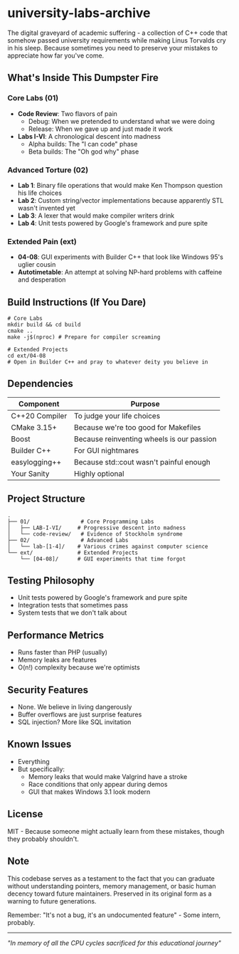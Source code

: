 # university-labs-archive

The digital graveyard of academic suffering - a collection of C++ code that somehow passed university requirements while making Linus Torvalds cry in his sleep. Because sometimes you need to preserve your mistakes to appreciate how far you've come.

## What's Inside This Dumpster Fire

### Core Labs (01)
- **Code Review**: Two flavors of pain
  - Debug: When we pretended to understand what we were doing
  - Release: When we gave up and just made it work
- **Labs I-VI**: A chronological descent into madness
  - Alpha builds: The "I can code" phase
  - Beta builds: The "Oh god why" phase

### Advanced Torture (02)
- **Lab 1**: Binary file operations that would make Ken Thompson question his life choices
- **Lab 2**: Custom string/vector implementations because apparently STL wasn't invented yet
- **Lab 3**: A lexer that would make compiler writers drink
- **Lab 4**: Unit tests powered by Google's framework and pure spite

### Extended Pain (ext)
- **04-08**: GUI experiments with Builder C++ that look like Windows 95's uglier cousin
- **Autotimetable**: An attempt at solving NP-hard problems with caffeine and desperation

## Build Instructions (If You Dare)

```
# Core Labs
mkdir build && cd build
cmake ..
make -j$(nproc) # Prepare for compiler screaming

# Extended Projects
cd ext/04-08
# Open in Builder C++ and pray to whatever deity you believe in
```

## Dependencies

| Component | Purpose |
|-----------|----------|
| C++20 Compiler | To judge your life choices |
| CMake 3.15+ | Because we're too good for Makefiles |
| Boost | Because reinventing wheels is our passion |
| Builder C++ | For GUI nightmares |
| easylogging++ | Because std::cout wasn't painful enough |
| Your Sanity | Highly optional |

## Project Structure

```
.
├── 01/                # Core Programming Labs
│   ├── LAB-I-VI/     # Progressive descent into madness
│   └── code-review/   # Evidence of Stockholm syndrome
├── 02/                # Advanced Labs
│   └── lab-[1-4]/    # Various crimes against computer science
└── ext/              # Extended Projects
    └── [04-08]/      # GUI experiments that time forgot
```

## Testing Philosophy

- Unit tests powered by Google's framework and pure spite
- Integration tests that sometimes pass
- System tests that we don't talk about

## Performance Metrics

- Runs faster than PHP (usually)
- Memory leaks are features
- O(n!) complexity because we're optimists

## Security Features

- None. We believe in living dangerously
- Buffer overflows are just surprise features
- SQL injection? More like SQL invitation

## Known Issues

- Everything
- But specifically:
  - Memory leaks that would make Valgrind have a stroke
  - Race conditions that only appear during demos
  - GUI that makes Windows 3.1 look modern

## License

MIT - Because someone might actually learn from these mistakes, though they probably shouldn't.

## Note

This codebase serves as a testament to the fact that you can graduate without understanding pointers, memory management, or basic human decency toward future maintainers. Preserved in its original form as a warning to future generations.

Remember: "It's not a bug, it's an undocumented feature" - Some intern, probably.

---
*"In memory of all the CPU cycles sacrificed for this educational journey"*
